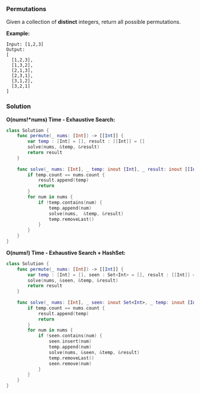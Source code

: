 
### Permutations

Given a collection of __distinct__ integers, return all possible permutations.

__Example:__
```
Input: [1,2,3]
Output:
[
  [1,2,3],
  [1,3,2],
  [2,1,3],
  [2,3,1],
  [3,1,2],
  [3,2,1]
]
```

### Solution
__O(nums!*nums) Time - Exhaustive Search:__
```Swift
class Solution {
    func permute(_ nums: [Int]) -> [[Int]] {
        var temp : [Int] = [], result : [[Int]] = []
        solve(nums, &temp, &result)
        return result
    }
    
    func solve(_ nums: [Int], _ temp: inout [Int], _ result: inout [[Int]]) {
        if temp.count == nums.count {
            result.append(temp)
            return
        }
        for num in nums {
            if !temp.contains(num) {
                temp.append(num)
                solve(nums,  &temp, &result)
                temp.removeLast()
            }
        }
    }
}
```
__O(nums!) Time - Exhaustive Search + HashSet:__
```Swift
class Solution {
    func permute(_ nums: [Int]) -> [[Int]] {
        var temp : [Int] = [], seen : Set<Int> = [], result : [[Int]] = []
        solve(nums, &seen, &temp, &result)
        return result
    }
    
    func solve(_ nums: [Int], _ seen: inout Set<Int>, _ temp: inout [Int], _ result: inout [[Int]]) {
        if temp.count == nums.count {
            result.append(temp)
            return
        }
        for num in nums {
            if !seen.contains(num) {
                seen.insert(num)
                temp.append(num)
                solve(nums, &seen, &temp, &result)
                temp.removeLast()
                seen.remove(num)
            }
        }
    }
}
```